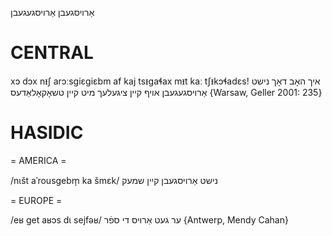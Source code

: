 אַרויסגעבן
אַרויסגעגעבן

CENTRAL
========

xɔ dɔx nᵻʃ arɔːsgiɛgiɛbm af kaj tsᵻgaɬax mᵻt kaː tʃᵻkɔɬadɛs! איך האָב דאָך נישט אַרויסגעגעבן אויף קיין ציגעלעך מיט קיין טשאָקאָלאַדעס {Warsaw, Geller 2001: 235}

HASIDIC
=======
= AMERICA = 

/nɩšt aˈrousgebm̩ ka šmɛk/ נישט אַרויסגעבן קיין שמעק

= EUROPE = 

/eʁ get aʁɔs dɩ sejfəʁ/ ער געט אַרויס די ספֿר {Antwerp, Mendy Cahan}